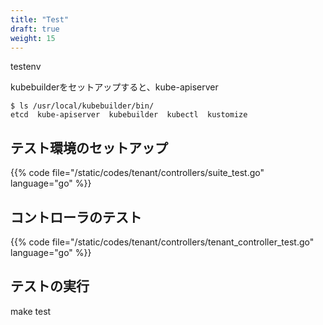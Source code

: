 ```yaml
---
title: "Test"
draft: true
weight: 15
---
```


testenv


kubebuilderをセットアップすると、kube-apiserver

```console
$ ls /usr/local/kubebuilder/bin/
etcd  kube-apiserver  kubebuilder  kubectl  kustomize
```

## テスト環境のセットアップ

{{% code file="/static/codes/tenant/controllers/suite_test.go" language="go" %}}

## コントローラのテスト

{{% code file="/static/codes/tenant/controllers/tenant_controller_test.go" language="go" %}}

## テストの実行

make test

